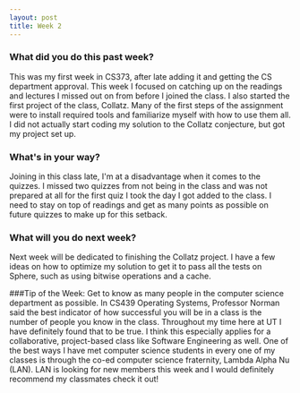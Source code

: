 ```yaml
---
layout: post
title: Week 2
---
```


### What did you do this past week?

This was my first week in CS373, after late adding it and getting the CS department approval. This week I focused on catching up on the readings and lectures I missed out on from before I joined the class. I also started the first project of the class, Collatz. Many of the first steps of the assignment were to install required tools and familiarize myself with how to use them all. I did not actually start coding my solution to the Collatz conjecture, but got my project set up. 

### What's in your way?
Joining in this class late, I'm at a disadvantage when it comes to the quizzes. I missed two quizzes from not being in the class and was not prepared at all for the first quiz I took the day I got added to the class. I need to stay on top of readings and get as many points as possible on future quizzes to make up for this setback. 

### What will you do next week?
Next week will be dedicated to finishing the Collatz project. I have a few ideas on how to optimize my solution to get it to pass all the tests on Sphere, such as using bitwise operations and a cache. 

###Tip of the Week: 
Get to know as many people in the computer science department as possible. In CS439 Operating Systems, Professor Norman said the best indicator of how successful you will be in a class is the number of people you know in the class. Throughout my time here at UT I have definitely found that to be true. I think this especially applies for a collaborative, project-based class like Software Engineering as well. One of the best ways I have met computer science students in every one of my classes is through the co-ed computer science fraternity, Lambda Alpha Nu (LAN). LAN is looking for new members this week and I would definitely recommend my classmates check it out!